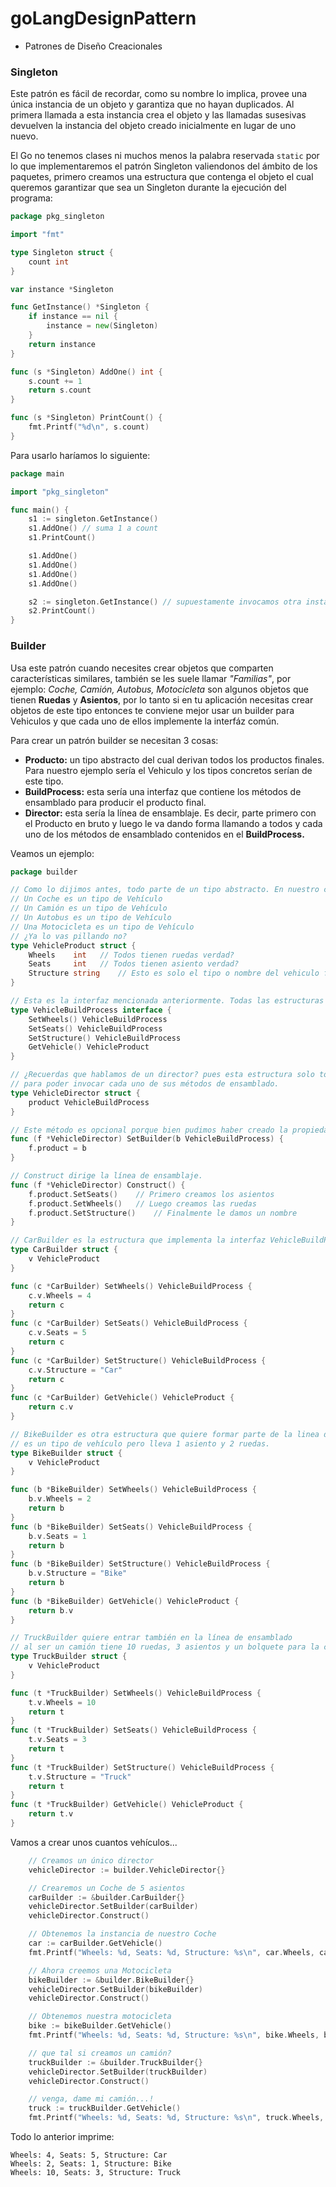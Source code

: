 # goLangDesignPattern

- Patrones de Diseño Creacionales

### Singleton

Este patrón es fácil de recordar, como su nombre lo implica, provee una única instancia de un objeto y garantiza
que no hayan duplicados. Al primera llamada a esta instancia crea el objeto y las llamadas susesivas devuelven
la instancia del objeto creado inicialmente en lugar de uno nuevo.

El Go no tenemos clases ni muchos menos la palabra reservada `static` por lo que implementaremos el patrón Singleton
valiendonos del ámbito de los paquetes, primero creamos una estructura que contenga el objeto el cual queremos garantizar que sea un Singleton durante la ejecución del programa:

```Go
package pkg_singleton

import "fmt"

type Singleton struct {
    count int
}

var instance *Singleton

func GetInstance() *Singleton {
    if instance == nil {
        instance = new(Singleton)
    }
    return instance
}

func (s *Singleton) AddOne() int {
    s.count += 1
    return s.count
}

func (s *Singleton) PrintCount() {
    fmt.Printf("%d\n", s.count)
}
```

Para usarlo haríamos lo siguiente:

```Go
package main

import "pkg_singleton"

func main() {
    s1 := singleton.GetInstance()
    s1.AddOne() // suma 1 a count
    s1.PrintCount()

    s1.AddOne()
    s1.AddOne()
    s1.AddOne()
    s1.AddOne()

    s2 := singleton.GetInstance() // supuestamente invocamos otra instancia pero...
    s2.PrintCount()
}
```

### Builder

Usa este patrón cuando necesites crear objetos que comparten características similares, también se les suele llamar *"Familias"*, por ejemplo: *Coche, Camión, Autobus, Motocicleta* son algunos objetos que tienen **Ruedas** y **Asientos**, por lo tanto si en tu aplicación necesitas crear objetos de este tipo entonces te conviene mejor usar un builder para Vehiculos y que cada uno de ellos implemente la interfáz común.

Para crear un patrón builder se necesitan 3 cosas:

- **Producto:** un tipo abstracto del cual derivan todos los productos finales. Para nuestro ejemplo sería el Vehiculo y los tipos concretos serían de este tipo.
- **BuildProcess:** esta sería una interfaz que contiene los métodos de ensamblado para producir el producto final.
- **Director:** esta sería la línea de ensamblaje. Es decir, parte primero con el Producto en bruto y luego le va dando forma llamando a todos y cada uno de los métodos de ensamblado contenidos en el **BuildProcess.**

Veamos un ejemplo:

```Go
package builder

// Como lo dijimos antes, todo parte de un tipo abstracto. En nuestro caso sería Vehiculo ya que:
// Un Coche es un tipo de Vehículo
// Un Camión es un tipo de Vehículo
// Un Autobus es un tipo de Vehículo
// Una Motocicleta es un tipo de Vehículo
// ¿Ya lo vas pillando no?
type VehicleProduct struct {
    Wheels    int 	// Todos tienen ruedas verdad?
    Seats     int	// Todos tienen asiento verdad?
    Structure string	// Esto es solo el tipo o nombre del vehiculo final.
}

// Esta es la interfaz mencionada anteriormente. Todas las estructuras que deseen formar parte de esta cadena de producción necesitan implementar esta interfaz.
type VehicleBuildProcess interface {
    SetWheels() VehicleBuildProcess
    SetSeats() VehicleBuildProcess
    SetStructure() VehicleBuildProcess
    GetVehicle() VehicleProduct
}

// ¿Recuerdas que hablamos de un director? pues esta estructura solo toma la interfaz VehicleBuildProcess
// para poder invocar cada uno de sus métodos de ensamblado.
type VehicleDirector struct {
    product VehicleBuildProcess
}

// Este método es opcional porque bien pudimos haber creado la propiedad "product" de tipo public.
func (f *VehicleDirector) SetBuilder(b VehicleBuildProcess) {
    f.product = b
}

// Construct dirige la línea de ensamblaje.
func (f *VehicleDirector) Construct() {
    f.product.SetSeats()	// Primero creamos los asientos
    f.product.SetWheels()	// Luego creamos las ruedas
    f.product.SetStructure()	// Finalmente le damos un nombre
}

// CarBuilder es la estructura que implementa la interfaz VehicleBuildProcess. Esta es una estructura concreta
type CarBuilder struct {
    v VehicleProduct
}

func (c *CarBuilder) SetWheels() VehicleBuildProcess {
    c.v.Wheels = 4
    return c
}
func (c *CarBuilder) SetSeats() VehicleBuildProcess {
    c.v.Seats = 5
    return c
}
func (c *CarBuilder) SetStructure() VehicleBuildProcess {
    c.v.Structure = "Car"
    return c
}
func (c *CarBuilder) GetVehicle() VehicleProduct {
    return c.v
}

// BikeBuilder es otra estructura que quiere formar parte de la linea de ensamblaje.
// es un tipo de vehículo pero lleva 1 asiento y 2 ruedas.
type BikeBuilder struct {
    v VehicleProduct
}

func (b *BikeBuilder) SetWheels() VehicleBuildProcess {
    b.v.Wheels = 2
    return b
}
func (b *BikeBuilder) SetSeats() VehicleBuildProcess {
    b.v.Seats = 1
    return b
}
func (b *BikeBuilder) SetStructure() VehicleBuildProcess {
    b.v.Structure = "Bike"
    return b
}
func (b *BikeBuilder) GetVehicle() VehicleProduct {
    return b.v
}

// TruckBuilder quiere entrar también en la línea de ensamblado
// al ser un camión tiene 10 ruedas, 3 asientos y un bolquete para la carga.
type TruckBuilder struct {
    v VehicleProduct
}

func (t *TruckBuilder) SetWheels() VehicleBuildProcess {
    t.v.Wheels = 10
    return t
}
func (t *TruckBuilder) SetSeats() VehicleBuildProcess {
    t.v.Seats = 3
    return t
}
func (t *TruckBuilder) SetStructure() VehicleBuildProcess {
    t.v.Structure = "Truck"
    return t
}
func (t *TruckBuilder) GetVehicle() VehicleProduct {
    return t.v
}

```

Vamos a crear unos cuantos vehículos...

```Go
	// Creamos un único director
	vehicleDirector := builder.VehicleDirector{}

	// Crearemos un Coche de 5 asientos
	carBuilder := &builder.CarBuilder{}
	vehicleDirector.SetBuilder(carBuilder)
	vehicleDirector.Construct()

	// Obtenemos la instancia de nuestro Coche
	car := carBuilder.GetVehicle()
	fmt.Printf("Wheels: %d, Seats: %d, Structure: %s\n", car.Wheels, car.Seats, car.Structure)

	// Ahora creemos una Motocicleta
	bikeBuilder := &builder.BikeBuilder{}
	vehicleDirector.SetBuilder(bikeBuilder)
	vehicleDirector.Construct()

	// Obtenemos nuestra motocicleta
	bike := bikeBuilder.GetVehicle()
	fmt.Printf("Wheels: %d, Seats: %d, Structure: %s\n", bike.Wheels, bike.Seats, bike.Structure)

	// que tal si creamos un camión?
	truckBuilder := &builder.TruckBuilder{}
	vehicleDirector.SetBuilder(truckBuilder)
	vehicleDirector.Construct()

	// venga, dame mi camión...!
	truck := truckBuilder.GetVehicle()
	fmt.Printf("Wheels: %d, Seats: %d, Structure: %s\n", truck.Wheels, truck.Seats, truck.Structure)
```

Todo lo anterior imprime:

```
Wheels: 4, Seats: 5, Structure: Car        
Wheels: 2, Seats: 1, Structure: Bike       
Wheels: 10, Seats: 3, Structure: Truck  
```
